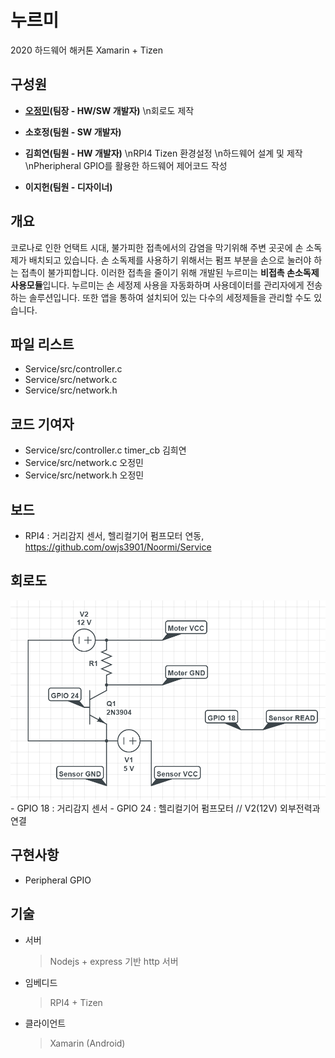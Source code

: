 # 누르미
2020 하드웨어 해커톤
Xamarin + Tizen

## 구성원
- **[오정민](https://github.com/owjs3901)(팀장 - HW/SW 개발자)**
\n회로도 제작
  
- **소호정(팀원 - SW 개발자)**

- **김희연(팀원 - HW 개발자)**
\nRPI4 Tizen 환경설정
\n하드웨어 설계 및 제작
\nPheripheral GPIO를 활용한 하드웨어 제어코드 작성
  
- **이지헌(팀원 - 디자이너)**

## 개요
코로나로 인한 언택트 시대, 불가피한 접촉에서의 감염을 막기위해 주변 곳곳에 손 소독제가 배치되고 있습니다.
손 소독제를 사용하기 위해서는 펌프 부분을 손으로 눌러야 하는 접촉이 불가피합니다.
이러한 접촉을 줄이기 위해 개발된 누르미는 **비접촉 손소독제 사용모듈**입니다.
누르미는 손 세정제 사용을 자동화하며 사용데이터를 관리자에게 전송하는 솔루션입니다.
또한 앱을 통하여 설치되어 있는 다수의 세정제들을 관리할 수도 있습니다.

## 파일 리스트
* Service/src/controller.c
* Service/src/network.c
* Service/src/network.h

## 코드 기여자
* Service/src/controller.c timer_cb 김희연
* Service/src/network.c 오정민
* Service/src/network.h 오정민

## 보드
* RPI4 : 거리감지 센서, 헬리컬기어 펌프모터 연동, https://github.com/owjs3901/Noormi/Service

## 회로도
<img src="/img/회로도.png">
- GPIO 18 : 거리감지 센서
- GPIO 24 : 헬리컬기어 펌프모터 // V2(12V) 외부전력과 연결

## 구현사항
* Peripheral GPIO

## 기술
- 서버
  > Nodejs + express 기반 http  서버
- 임베디드
  > RPI4 + Tizen
- 클라이언트
  > Xamarin (Android)
